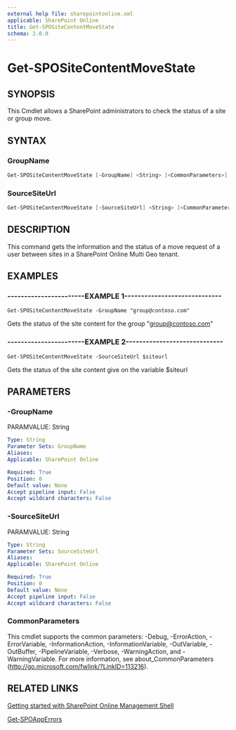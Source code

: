 ```yaml
---
external help file: sharepointonline.xml
applicable: SharePoint Online
title: Get-SPOSiteContentMoveState
schema: 2.0.0
---
```


# Get-SPOSiteContentMoveState

## SYNOPSIS
This Cmdlet allows a SharePoint administrators to check the status of a site or group move.


## SYNTAX

### GroupName
```powershell
Get-SPOSiteContentMoveState [-GroupName] <String> [<CommonParameters>]
```

### SourceSiteUrl
```powershell
Get-SPOSiteContentMoveState [-SourceSiteUrl] <String> [<CommonParameters>]
```

## DESCRIPTION
This command gets the information and the status of a move request of a user between sites in a SharePoint Online Multi Geo tenant.


## EXAMPLES

### -----------------------EXAMPLE 1-----------------------------
```
Get-SPOSiteContentMoveState -GroupName "group@contoso.com"
```

Gets the status of the site content for the group "group@contoso.com"

### -----------------------EXAMPLE 2-----------------------------
```
Get-SPOSiteContentMoveState -SourceSiteUrl $siteurl
```

Gets the status of the site content give on the variable $siteurl


## PARAMETERS

### -GroupName
PARAMVALUE: String


```yaml
Type: String
Parameter Sets: GroupName
Aliases: 
Applicable: SharePoint Online

Required: True
Position: 0
Default value: None
Accept pipeline input: False
Accept wildcard characters: False
```

### -SourceSiteUrl
PARAMVALUE: String


```yaml
Type: String
Parameter Sets: SourceSiteUrl
Aliases: 
Applicable: SharePoint Online

Required: True
Position: 0
Default value: None
Accept pipeline input: False
Accept wildcard characters: False
```

### CommonParameters
This cmdlet supports the common parameters: -Debug, -ErrorAction, -ErrorVariable, -InformationAction, -InformationVariable, -OutVariable, -OutBuffer, -PipelineVariable, -Verbose, -WarningAction, and -WarningVariable. For more information, see about_CommonParameters (http://go.microsoft.com/fwlink/?LinkID=113216).



## RELATED LINKS

[Getting started with SharePoint Online Management Shell](https://docs.microsoft.com/en-us/powershell/sharepoint/sharepoint-online/connect-sharepoint-online?view=sharepoint-ps)

[Get-SPOAppErrors](Get-SPOAppErrors.md)

